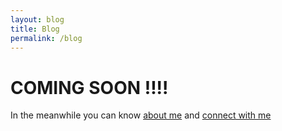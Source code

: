 ```yaml
---
layout: blog
title: Blog
permalink: /blog
---
```


# COMING SOON !!!!

In the meanwhile you can know [about me](../pages/about.md) and [connect with me](../pages/contact.md)